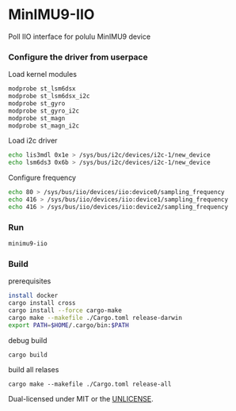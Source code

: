 MinIMU9-IIO
===========================================

Poll IIO interface for polulu MinIMU9 device


### Configure the driver from userpace

Load kernel modules
```bash
modprobe st_lsm6dsx
modprobe st_lsm6dsx_i2c
modprobe st_gyro
modprobe st_gyro_i2c
modprobe st_magn
modprobe st_magn_i2c
```

Load i2c driver
``` bash
echo lis3mdl 0x1e > /sys/bus/i2c/devices/i2c-1/new_device
echo lsm6ds3 0x6b > /sys/bus/i2c/devices/i2c-1/new_device
```

Configure frequency
```bash
echo 80 > /sys/bus/iio/devices/iio:device0/sampling_frequency
echo 416 > /sys/bus/iio/devices/iio:device1/sampling_frequency
echo 416 > /sys/bus/iio/devices/iio:device2/sampling_frequency
```

### Run

```bash
minimu9-iio
```

### Build

prerequisites

``` bash
install docker
cargo install cross
cargo install --force cargo-make
cargo make --makefile ./Cargo.toml release-darwin
export PATH=$HOME/.cargo/bin:$PATH
```

debug build
```
cargo build
```

build all relases
```
cargo make --makefile ./Cargo.toml release-all
```

Dual-licensed under MIT or the [UNLICENSE](https://unlicense.org).
